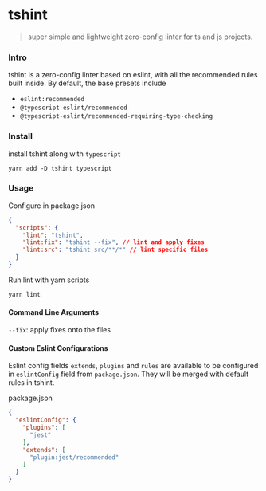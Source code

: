 # tshint
> super simple and lightweight zero-config linter for ts and js projects.

### Intro

tshint is a zero-config linter based on eslint, with all the recommended rules built inside. By default, the base presets include

- `eslint:recommended`
- `@typescript-eslint/recommended`
- `@typescript-eslint/recommended-requiring-type-checking`

### Install

install tshint along with `typescript`
```
yarn add -D tshint typescript
```

### Usage

Configure in package.json

```json
{
  "scripts": {
    "lint": "tshint",
    "lint:fix": "tshint --fix", // lint and apply fixes
    "lint:src": "tshint src/**/*" // lint specific files
  }
}
```

Run lint with yarn scripts

```
yarn lint
```

#### Command Line Arguments

`--fix`: apply fixes onto the files

#### Custom Eslint Configurations

Eslint config fields `extends`, `plugins` and `rules` are available to be configured in `eslintConfig` field from `package.json`.
They will be merged with default rules in tshint. 

package.json
```json
{
  "eslintConfig": {
    "plugins": [
      "jest"
    ],
    "extends": [
      "plugin:jest/recommended"
    ]
  }
}
```

